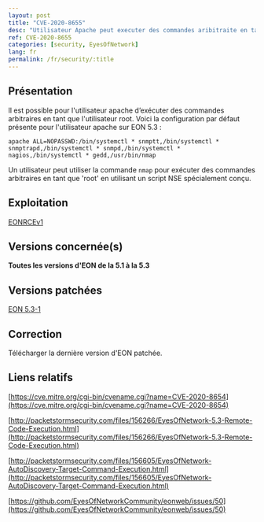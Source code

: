 ```yaml
---
layout: post
title: "CVE-2020-8655"
desc: "Utilisateur Apache peut executer des commandes aribitraite en tant que root / Localisation : Apache / Niveau : Moyenne"
ref: CVE-2020-8655
categories: [security, EyesOfNetwork]
lang: fr
permalink: /fr/security/:title
---
```


## Présentation

Il est possible pour l'utilisateur apache d’exécuter des commandes arbitraires en tant que l'utilisateur root.
Voici la configuration par défaut présente pour l'utilisateur apache sur EON 5.3 :

```
apache ALL=NOPASSWD:/bin/systemctl * snmptt,/bin/systemctl * snmptrapd,/bin/systemctl * snmpd,/bin/systemctl * nagios,/bin/systemctl * gedd,/usr/bin/nmap
```

Un utilisateur peut utiliser la commande ```nmap``` pour exécuter des commandes arbitraires en tant que 'root' en utilisant un script NSE spécialement conçu.



## Exploitation

[EONRCEv1](https://packetstormsecurity.com/files/download/156266/eyesofnetwork53-exec.txt)

## Versions concernée(s)

**Toutes les versions d'EON de la 5.1 à la 5.3**

## Versions patchées

[EON 5.3-1](https://github.com/EyesOfNetworkCommunity/eonweb/releases/tag/5.3-1)

## Correction

Télécharger la dernière version d'EON patchée.

## Liens relatifs

[https://cve.mitre.org/cgi-bin/cvename.cgi?name=CVE-2020-8654](https://cve.mitre.org/cgi-bin/cvename.cgi?name=CVE-2020-8654)

[http://packetstormsecurity.com/files/156266/EyesOfNetwork-5.3-Remote-Code-Execution.html](http://packetstormsecurity.com/files/156266/EyesOfNetwork-5.3-Remote-Code-Execution.html)

[http://packetstormsecurity.com/files/156605/EyesOfNetwork-AutoDiscovery-Target-Command-Execution.html](http://packetstormsecurity.com/files/156605/EyesOfNetwork-AutoDiscovery-Target-Command-Execution.html)

[https://github.com/EyesOfNetworkCommunity/eonweb/issues/50](https://github.com/EyesOfNetworkCommunity/eonweb/issues/50)
